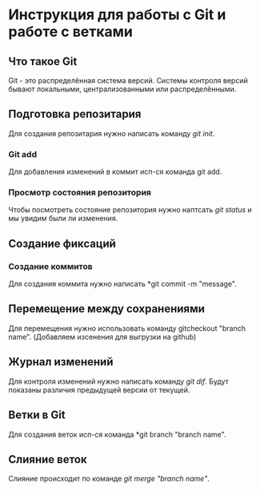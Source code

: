 # Инструкция для работы с Git и работе с ветками

## Что такое Git
Git - это распределённая система версий. Системы контроля версий бывают локальными, централизованными или распределёнными.
## Подготовка репозитария
 Для создания репозитария нужно написать команду *git init*. 


### Git add
Для добавления изменений в коммит исп-ся команда git add. 

### Просмотр состояния репозитория 

Чтобы посмотреть состояние репозитория нужно наптсать *git status* и мы увидим были ли изменения.


## Создание фиксаций
### Создание коммитов 
Для создания коммита нужно написать *git commit -m "message".


## Перемещение между сохранениями

Для перемещения нужно использовать команду gitcheckout "branch name". (Добавляем изсенения для выгрузки на github)


## Журнал изменений

Для контроля изменений нужно написать команду *git dif*. Будут показаны различия предыдущей версии от текущей.

## Ветки в Git
Для создания веток исп-ся команда *git branch "branch name".

## Слияние веток
Слияние происходит по команде *git merge "branch name"*.
